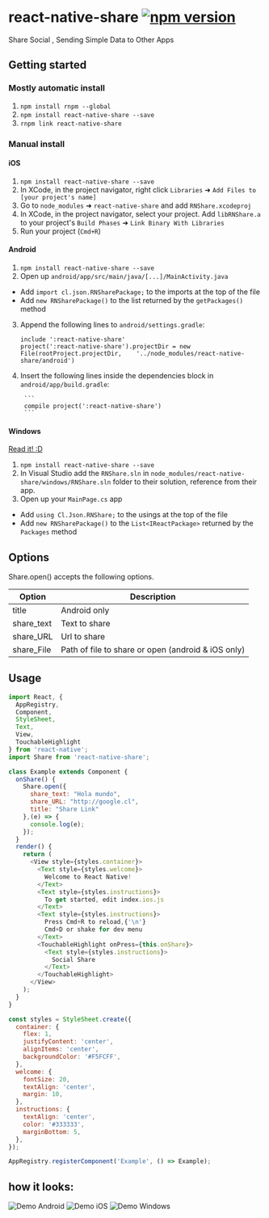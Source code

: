 ﻿# react-native-share [![npm version](https://badge.fury.io/js/react-native-share.svg)](http://badge.fury.io/js/react-native-share)
Share Social , Sending Simple Data to Other Apps

## Getting started

### Mostly automatic install
1. `npm install rnpm --global`
2. `npm install react-native-share --save`
3. `rnpm link react-native-share`

### Manual install

#### iOS

1. `npm install react-native-share --save`
2. In XCode, in the project navigator, right click `Libraries` ➜ `Add Files to [your project's name]`
3. Go to `node_modules` ➜ `react-native-share` and add `RNShare.xcodeproj`
4. In XCode, in the project navigator, select your project. Add `libRNShare.a` to your project's `Build Phases` ➜ `Link Binary With Libraries`
5. Run your project (`Cmd+R`)

#### Android

1. `npm install react-native-share --save`
2. Open up `android/app/src/main/java/[...]/MainActivity.java`
  - Add `import cl.json.RNSharePackage;` to the imports at the top of the file
  - Add `new RNSharePackage()` to the list returned by the `getPackages()` method
3. Append the following lines to `android/settings.gradle`:
  	```
  	include ':react-native-share'
  	project(':react-native-share').projectDir = new File(rootProject.projectDir, 	'../node_modules/react-native-share/android')
  	```
4. Insert the following lines inside the dependencies block in `android/app/build.gradle`:

    	```
        compile project(':react-native-share')
    	```

#### Windows
[Read it! :D](https://github.com/ReactWindows/react-native)

1. `npm install react-native-share --save`
2. In Visual Studio add the `RNShare.sln` in `node_modules/react-native-share/windows/RNShare.sln` folder to their solution, reference from their app.
2. Open up your `MainPage.cs` app
  - Add `using Cl.Json.RNShare;` to the usings at the top of the file
  - Add `new RNSharePackage()` to the `List<IReactPackage>` returned by the `Packages` method

## Options
Share.open() accepts the following options.

Option | Description
------ | -----------
title | Android only
share_text | Text to share
share_URL | Url to share
share_File | Path of file to share or open (android & iOS only)

## Usage

```javascript
import React, {
  AppRegistry,
  Component,
  StyleSheet,
  Text,
  View,
  TouchableHighlight
} from 'react-native';
import Share from 'react-native-share';

class Example extends Component {
  onShare() {
    Share.open({
      share_text: "Hola mundo",
      share_URL: "http://google.cl",
      title: "Share Link"
    },(e) => {
      console.log(e);
    });
  }
  render() {
    return (
      <View style={styles.container}>
        <Text style={styles.welcome}>
          Welcome to React Native!
        </Text>
        <Text style={styles.instructions}>
          To get started, edit index.ios.js
        </Text>
        <Text style={styles.instructions}>
          Press Cmd+R to reload,{'\n'}
          Cmd+D or shake for dev menu
        </Text>
        <TouchableHighlight onPress={this.onShare}>
          <Text style={styles.instructions}>
            Social Share
          </Text>
        </TouchableHighlight>
      </View>
    );
  }
}

const styles = StyleSheet.create({
  container: {
    flex: 1,
    justifyContent: 'center',
    alignItems: 'center',
    backgroundColor: '#F5FCFF',
  },
  welcome: {
    fontSize: 20,
    textAlign: 'center',
    margin: 10,
  },
  instructions: {
    textAlign: 'center',
    color: '#333333',
    marginBottom: 5,
  },
});

AppRegistry.registerComponent('Example', () => Example);
```

## how it looks:
![Demo Android](/assets/android.png)
![Demo iOS](/assets/ios.png)
![Demo Windows](/assets/windows.png)
